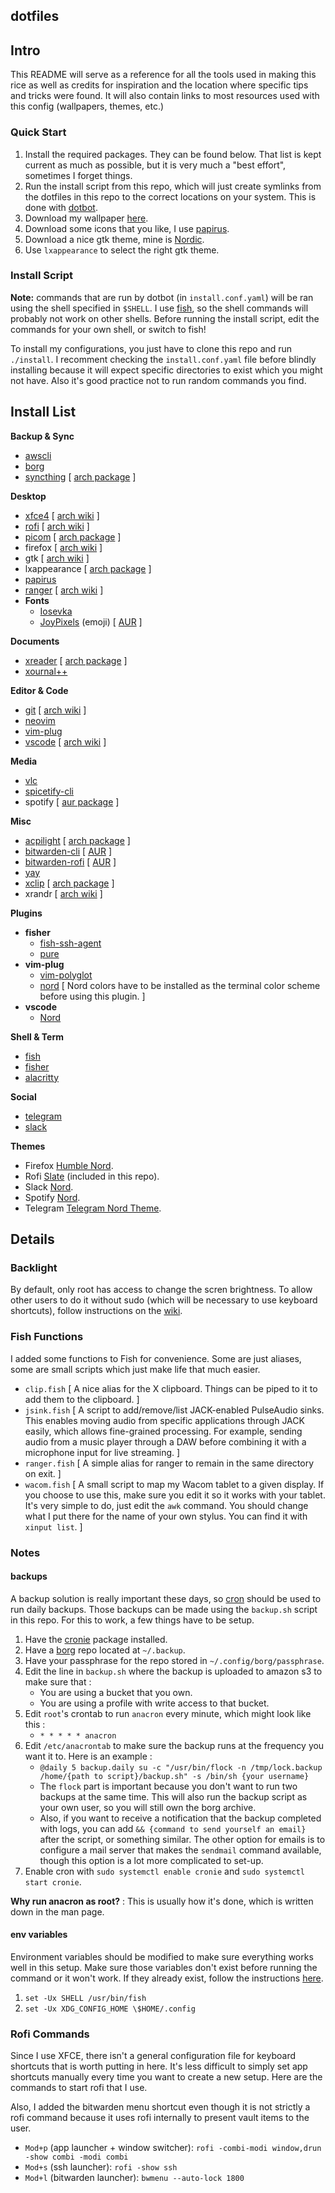 ## dotfiles

## Intro

This README will serve as a reference for all the tools used in making this rice as well
as credits for inspiration and the location where specific tips and tricks were found. It
will also contain links to most resources used with this config (wallpapers, themes, etc.)

### Quick Start

1. Install the required packages. They can be found below. That list is kept current as
   much as possible, but it is very much a "best effort", sometimes I forget things.
2. Run the install script from this repo, which will just create symlinks from the dotfiles
   in this repo to the correct locations on your system. This is done with
   [dotbot](https://git.io/dotbot).
3. Download my wallpaper [here](https://www.reddit.com/r/wallpapers/comments/ebvk0q/rocket_launch_1920x1080/).
4. Download some icons that you like, I use
   [papirus](https://github.com/PapirusDevelopmentTeam/papirus-icon-theme/).
5. Download a nice gtk theme, mine is [Nordic](https://github.com/EliverLara/Nordic).
6. Use `lxappearance` to select the right gtk theme.

### Install Script

**Note:** commands that are run by dotbot (in `install.conf.yaml`)
will be ran using the shell specified in `$SHELL`. I use [fish](https://fishshell.com), so the
shell commands will probably not work on other shells. Before running the install script,
edit the commands for your own shell, or switch to fish!

To install my configurations, you just have to clone this repo and run `./install`. I
recomment checking the `install.conf.yaml` file before blindly installing because it
will expect specific directories to exist which you might not have. Also it's good
practice not to run random commands you find.

## Install List

**Backup & Sync**

- [awscli](https://github.com/aws/aws-cli)
- [borg](https://github.com/borgbackup/borg)
- [syncthing](https://github.com/syncthing/syncthing) [ [arch package](https://www.archlinux.org/packages/community/x86_64/syncthing/) ]

**Desktop**

- [xfce4](https://xfce.org/) [ [arch wiki](https://wiki.archlinux.org/index.php/Xfce) ]
- [rofi](https://github.com/davatorium/rofi) [ [arch wiki](https://wiki.archlinux.org/index.php/Rofi) ]
- [picom](https://github.com/yshui/picom) [ [arch package](https://www.archlinux.org/packages/community/x86_64/picom/) ]
- firefox [ [arch wiki](https://wiki.archlinux.org/index.php/Firefox) ]
- gtk [ [arch wiki](https://wiki.archlinux.org/index.php/GTK) ]
- lxappearance [ [arch package](https://www.archlinux.org/packages/community/x86_64/lxappearance/) ]
- [papirus](https://github.com/PapirusDevelopmentTeam/papirus-icon-theme/)
- [ranger](https://ranger.github.io/) [ [arch wiki](https://wiki.archlinux.org/index.php/Ranger) ]
- **Fonts**
  - [Iosevka](https://typeof.net/Iosevka/)
  - [JoyPixels](https://www.joypixels.com/) (emoji) [ [AUR](https://www.archlinux.org/packages/community/any/ttf-joypixels/) ]

**Documents**

- [xreader](https://github.com/linuxmint/xreader/) [ [arch package](https://www.archlinux.org/packages/community/x86_64/xreader/) ]
- [xournal++](https://github.com/xournalpp/xournalpp)

**Editor & Code**

- [git](https://github.com/git/git) [ [arch wiki](https://wiki.archlinux.org/index.php/Git) ]
- [neovim](https://github.com/neovim/neovim)
- [vim-plug](https://github.com/junegunn/vim-plug)
- [vscode](https://github.com/microsoft/vscode) [ [arch wiki](https://wiki.archlinux.org/index.php/Visual_Studio_Code) ]

**Media**

- [vlc](https://www.videolan.org/vlc/)
- [spicetify-cli](https://github.com/khanhas/spicetify-cli)
- spotify [ [aur package](https://aur.archlinux.org/packages/spotify/) ]

**Misc**

- [acpilight](https://gitlab.com/wavexx/acpilight) [ [arch package](https://www.archlinux.org/packages/community/any/acpilight/) ]
- [bitwarden-cli](https://help.bitwarden.com/article/cli/) [ [AUR](https://aur.archlinux.org/packages/bitwarden-cli/) ]
- [bitwarden-rofi](https://github.com/mattydebie/bitwarden-rofi) [ [AUR](https://aur.archlinux.org/packages/bitwarden-rofi) ]
- [yay](https://github.com/Jguer/yay)
- [xclip](https://github.com/astrand/xclip) [ [arch package](https://www.archlinux.org/packages/extra/x86_64/xclip/) ]
- xrandr [ [arch wiki](https://wiki.archlinux.org/index.php/Xrandr) ]

**Plugins**

- **fisher**
  - [fish-ssh-agent](https://github.com/danhper/fish-ssh-agent)
  - [pure](https://github.com/rafaelrinaldi/pure)
- **vim-plug**
  - [vim-polyglot](https://github.com/sheerun/vim-polyglot)
  - [nord](https://www.nordtheme.com/docs/ports/vim/installation)
    [ Nord colors have to be installed as the terminal color scheme before using this plugin. ]
- **vscode**
  - [Nord](https://marketplace.visualstudio.com/items?itemName=arcticicestudio.nord-visual-studio-code)

**Shell & Term**

- [fish](https://fishshell.com)
- [fisher](https://github.com/jorgebucaran/fisher)
- [alacritty](https://github.com/jwilm/alacritty)

**Social**

- [telegram](https://telegram.org/)
- [slack](https://slack.com/)

**Themes**

- Firefox [Humble Nord](https://addons.mozilla.org/en-US/firefox/addon/humble-nord/).
- Rofi [Slate](https://github.com/davatorium/rofi-themes/blob/master/User%20Themes/slate.rasi) (included in this repo).
- Slack [Nord](https://www.nordtheme.com/docs/ports/slack/installation).
- Spotify [Nord](https://github.com/morpheusthewhite/spicetify-themes/tree/master/Nord).
- Telegram [Telegram Nord Theme](https://github.com/gilbertw1/telegram-nord-theme).

## Details

### Backlight

By default, only root has access to change the scren brightness. To allow other users to do it without sudo (which will be
necessary to use keyboard shortcuts), follow instructions on the [wiki](https://wiki.archlinux.org/index.php/Backlight#ACPI).

### Fish Functions

I added some functions to Fish for convenience. Some are just aliases, some are small scripts which just make
life that much easier.

- `clip.fish` [ A nice alias for the X clipboard. Things can be piped to it to add them to the clipboard. ]
- `jsink.fish` [ A script to add/remove/list JACK-enabled PulseAudio sinks. This enables moving audio from
                 specific applications through JACK easily, which allows fine-grained processing. For example,
                 sending audio from a music player through a DAW before combining it with a microphone input
                 for live streaming. ]
- `ranger.fish` [ A simple alias for ranger to remain in the same directory on exit. ]
- `wacom.fish` [ A small script to map my Wacom tablet to a given display. If you choose to use this, make
  sure you edit it so it works with your tablet. It's very simple to do, just edit the `awk` command.
  You should change what I put there for the name of your own stylus. You can find it with `xinput list`. ]

### Notes

#### backups

A backup solution is really important these days, so [cron](https://wiki.archlinux.org/index.php/Cron)
should be used to run daily backups. Those backups can be made using the `backup.sh` script
in this repo. For this to work, a few things have to be setup.

1. Have the [cronie](https://www.archlinux.org/packages/?name=cronie) package installed.
2. Have a [borg](https://borgbackup.readthedocs.io/en/stable/index.html) repo located at `~/.backup`.
3. Have your passphrase for the repo stored in `~/.config/borg/passphrase`.
4. Edit the line in `backup.sh` where the backup is uploaded to amazon s3 to make sure that :
   - You are using a bucket that you own.
   - You are using a profile with write access to that bucket.
5. Edit `root`'s crontab to run `anacron` every minute, which might look like this :
   - `* * * * * anacron`
6. Edit `/etc/anacrontab` to make sure the backup runs at the frequency you want it to.
   Here is an example :
   - `@daily 5 backup.daily su -c "/usr/bin/flock -n /tmp/lock.backup /home/{path to script}/backup.sh" -s /bin/sh {your username}`
   - The `flock` part is important because you don't want to run two backups at the same time.
     This will also run the backup script as your own user, so you will still own the borg archive.
   - Also, if you want to receive a notification that the backup completed with logs,
     you can add `&& {command to send yourself an email}` after the script, or something similar.
     The other option for emails is to configure a mail server that makes the `sendmail` command
     available, though this option is a lot more complicated to set-up.
7. Enable cron with `sudo systemctl enable cronie` and `sudo systemctl start cronie`.

**Why run anacron as root?** : This is usually how it's done, which is written down in the man page.

#### env variables

Environment variables should be modified to make sure everything works well in this setup.
Make sure those variables don't exist before running the command or it won't work. If they
already exist, follow the instructions [here](https://fishshell.com/docs/current/faq.html#why-doesn-t-set-ux-exported-universal-variables-seem-to-work).

1. `set -Ux SHELL /usr/bin/fish`
2. `set -Ux XDG_CONFIG_HOME \$HOME/.config`

### Rofi Commands

Since I use XFCE, there isn't a general configuration file for keyboard shortcuts that is worth
putting in here. It's less difficult to simply set app shortcuts manually every time you want
to create a new setup. Here are the commands to start rofi that I use.

Also, I added the bitwarden menu shortcut even though it is not strictly a rofi command because
it uses rofi internally to present vault items to the user.

- `Mod+p` (app launcher + window switcher): `rofi -combi-modi window,drun -show combi -modi combi`
- `Mod+s` (ssh launcher): `rofi -show ssh`
- `Mod+l` (bitwarden launcher): `bwmenu --auto-lock 1800`
